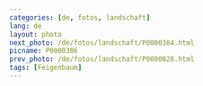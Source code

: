 ```yaml
---
categories: [de, fotos, landschaft]
lang: de
layout: photo
next_photo: /de/fotos/landschaft/P0000384.html
picname: P0000386
prev_photo: /de/fotos/landschaft/P0000028.html
tags: [Feigenbaum]
---
```

